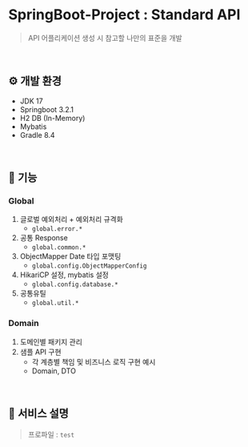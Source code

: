 # SpringBoot-Project : Standard API
> API 어플리케이션 생성 시 참고할 나만의 표준을 개발

<br/>

## ⚙️ 개발 환경
- JDK 17
- Springboot 3.2.1
- H2 DB (In-Memory)
- Mybatis
- Gradle 8.4

<br/>

## 🔧 기능
### Global
1. 글로벌 예외처리 + 예외처리 규격화
    - `global.error.*`
1. 공통 Response
    - `global.common.*`
1. ObjectMapper Date 타입 포맷팅
    - `global.config.ObjectMapperConfig`
1. HikariCP 설정, mybatis 설정
    - `global.config.database.*`
1. 공통유틸
    - `global.util.*`

### Domain
1. 도메인별 패키지 관리
1. 샘플 API 구현
   - 각 계층별 책임 및 비즈니스 로직 구현 예시
   - Domain, DTO

<br/>

## 📌 서비스 설명
> 프로파일 : `test`

